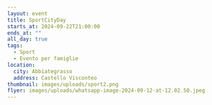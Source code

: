```yaml
---
layout: event
title: SportCityDay
starts_at: 2024-09-22T21:00:00
ends_at: ""
all_day: true
tags:
  - Sport
  - Evento per famiglie
location:
  city: Abbiategrasso
  address: Castello Visconteo
thumbnail: images/uploads/sport2.png
flyer: images/uploads/whatsapp-image-2024-09-12-at-12.02.50.jpeg
---
```

